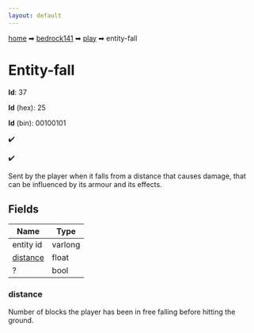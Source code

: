 ```yaml
---
layout: default
---
```


[home](/) ➡ [bedrock141](/protocol/bedrock141) ➡ [play](/protocol/bedrock141/play) ➡ entity-fall

# Entity-fall

**Id**: 37

**Id** (hex): 25

**Id** (bin): 00100101

✔️

✔️

Sent by the player when it falls from a distance that causes damage, that can be influenced by its armour and its effects.

## Fields

Name | Type
---|---
entity id | varlong
[distance](#distance) | float
? | bool

### distance

Number of blocks the player has been in free falling before hitting the ground.

